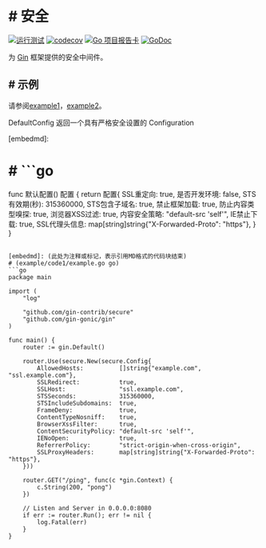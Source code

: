 # # 安全

[![运行测试](https://github.com/gin-contrib/secure/actions/workflows/go.yml/badge.svg?branch=master)](https://github.com/gin-contrib/secure/actions/workflows/go.yml)
[![codecov](https://codecov.io/gh/gin-contrib/secure/branch/master/graph/badge.svg)](https://codecov.io/gh/gin-contrib/secure)
[![Go 项目报告卡](https://goreportcard.com/badge/github.com/gin-contrib/secure)](https://goreportcard.com/report/github.com/gin-contrib/secure)
[![GoDoc](https://godoc.org/github.com/gin-contrib/secure?status.svg)](https://godoc.org/github.com/gin-contrib/secure)

为 [Gin](https://github.com/gin-gonic/gin/) 框架提供的安全中间件。
## # 示例

请参阅[example1](example/code1/example.go)，[example2](example/code2/example.go)。

DefaultConfig 返回一个具有严格安全设置的 Configuration

[embedmd]:
# # ```go
func 默认配置() 配置 {
	return 配置{
		SSL重定向:            true,
		是否开发环境:         false,
		STS有效期(秒):        315360000,
		STS包含子域名:       true,
		禁止框架加载:         true,
		防止内容类型嗅探:     true,
		浏览器XSS过滤:        true,
		内容安全策略:        "default-src 'self'",
		IE禁止下载:           true,
		SSL代理头信息:       map[string]string{"X-Forwarded-Proto": "https"},
	}
}
```

[embedmd]: (此处为注释或标记，表示引用MD格式的代码块结束)
# (example/code1/example.go go)
```go
package main

import (
	"log"

	"github.com/gin-contrib/secure"
	"github.com/gin-gonic/gin"
)

func main() {
	router := gin.Default()

	router.Use(secure.New(secure.Config{
		AllowedHosts:          []string{"example.com", "ssl.example.com"},
		SSLRedirect:           true,
		SSLHost:               "ssl.example.com",
		STSSeconds:            315360000,
		STSIncludeSubdomains:  true,
		FrameDeny:             true,
		ContentTypeNosniff:    true,
		BrowserXssFilter:      true,
		ContentSecurityPolicy: "default-src 'self'",
		IENoOpen:              true,
		ReferrerPolicy:        "strict-origin-when-cross-origin",
		SSLProxyHeaders:       map[string]string{"X-Forwarded-Proto": "https"},
	}))

	router.GET("/ping", func(c *gin.Context) {
		c.String(200, "pong")
	})

	// Listen and Server in 0.0.0.0:8080
	if err := router.Run(); err != nil {
		log.Fatal(err)
	}
}
```
